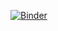 [![Binder](https://mybinder.org/badge_logo.svg)](https://mybinder.org/v2/gh/kap58627/ProjectBidWinPrediction.git/HEAD)
